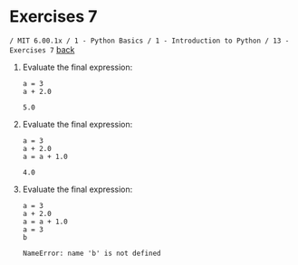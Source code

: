 # Exercises 7
`/ MIT 6.00.1x / 1 - Python Basics / 1 - Introduction to Python / 13 - Exercises 7` [back](./)

1. Evaluate the final expression:
	```
	a = 3
	a + 2.0
	```
	`5.0`

2. Evaluate the final expression:
	```
	a = 3
	a + 2.0
	a = a + 1.0
	```
	`4.0`

3. Evaluate the final expression:
	```
	a = 3
	a + 2.0
	a = a + 1.0
	a = 3
	b
	```
	`NameError: name 'b' is not defined`